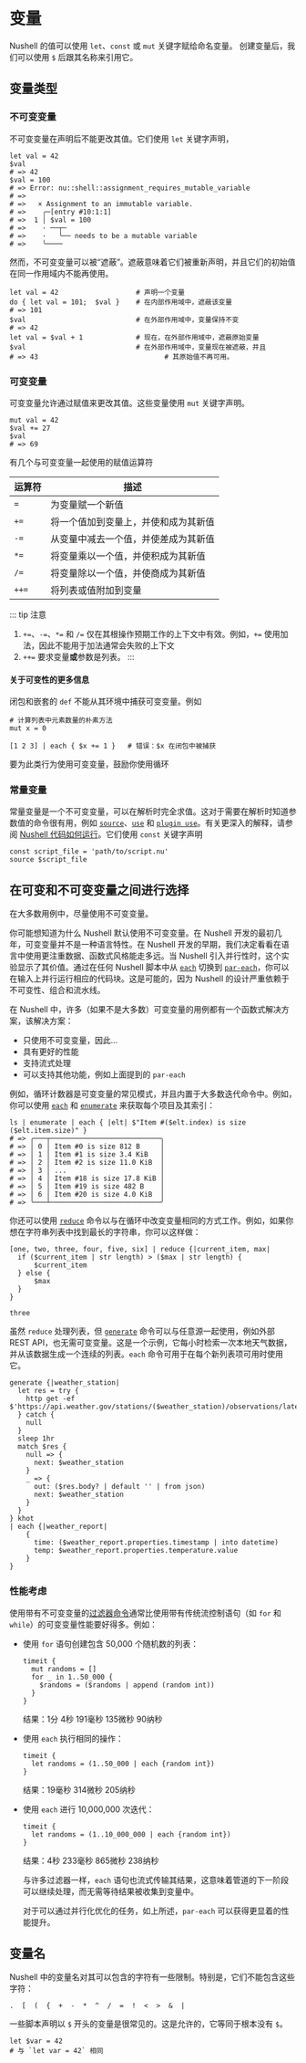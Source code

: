 # 变量

Nushell 的值可以使用 `let`、`const` 或 `mut` 关键字赋给命名变量。
创建变量后，我们可以使用 `$` 后跟其名称来引用它。

## 变量类型

### 不可变变量

不可变变量在声明后不能更改其值。它们使用 `let` 关键字声明，

```nu
let val = 42
$val
# => 42
$val = 100
# => Error: nu::shell::assignment_requires_mutable_variable
# =>
# =>   × Assignment to an immutable variable.
# =>    ╭─[entry #10:1:1]
# =>  1 │ $val = 100
# =>    · ──┬─
# =>    ·   ╰── needs to be a mutable variable
# =>    ╰────
```

然而，不可变变量可以被“遮蔽”。遮蔽意味着它们被重新声明，并且它们的初始值在同一作用域内不能再使用。

```nu
let val = 42                   # 声明一个变量
do { let val = 101;  $val }    # 在内部作用域中，遮蔽该变量
# => 101
$val                           # 在外部作用域中，变量保持不变
# => 42
let val = $val + 1             # 现在，在外部作用域中，遮蔽原始变量
$val                           # 在外部作用域中，变量现在被遮蔽，并且
# => 43                               # 其原始值不再可用。
```

### 可变变量

可变变量允许通过赋值来更改其值。这些变量使用 `mut` 关键字声明。

```nu
mut val = 42
$val += 27
$val
# => 69
```

有几个与可变变量一起使用的赋值运算符

| 运算符 | 描述                                 |
| ------ | ------------------------------------ |
| `=`    | 为变量赋一个新值                     |
| `+=`   | 将一个值加到变量上，并使和成为其新值 |
| `-=`   | 从变量中减去一个值，并使差成为其新值 |
| `*=`   | 将变量乘以一个值，并使积成为其新值   |
| `/=`   | 将变量除以一个值，并使商成为其新值   |
| `++=`  | 将列表或值附加到变量                 |

::: tip 注意

1. `+=`、`-=`、`*=` 和 `/=` 仅在其根操作预期工作的上下文中有效。例如，`+=` 使用加法，因此不能用于加法通常会失败的上下文
2. `++=` 要求变量**或**参数是列表。
   :::

#### 关于可变性的更多信息

闭包和嵌套的 `def` 不能从其环境中捕获可变变量。例如

```nu
# 计算列表中元素数量的朴素方法
mut x = 0

[1 2 3] | each { $x += 1 }   # 错误：$x 在闭包中被捕获
```

要为此类行为使用可变变量，鼓励你使用循环

### 常量变量

常量变量是一个不可变变量，可以在解析时完全求值。这对于需要在解析时知道参数值的命令很有用，例如 [`source`](/zh-CN/commands/docs/source.md)、[`use`](/zh-CN/commands/docs/use.md) 和 [`plugin use`](/zh-CN/commands/docs/plugin_use.md)。有关更深入的解释，请参阅 [Nushell 代码如何运行](how_nushell_code_gets_run.md)。它们使用 `const` 关键字声明

```nu
const script_file = 'path/to/script.nu'
source $script_file
```

## 在可变和不可变变量之间进行选择

在大多数用例中，尽量使用不可变变量。

你可能想知道为什么 Nushell 默认使用不可变变量。在 Nushell 开发的最初几年，可变变量并不是一种语言特性。在 Nushell 开发的早期，我们决定看看在语言中使用更注重数据、函数式风格能走多远。当 Nushell 引入并行性时，这个实验显示了其价值。通过在任何 Nushell 脚本中从 [`each`](/zh-CN/commands/docs/each.md) 切换到 [`par-each`](/zh-CN/commands/docs/par-each.md)，你可以在输入上并行运行相应的代码块。这是可能的，因为 Nushell 的设计严重依赖于不可变性、组合和流水线。

在 Nushell 中，许多（如果不是大多数）可变变量的用例都有一个函数式解决方案，该解决方案：

- 只使用不可变变量，因此...
- 具有更好的性能
- 支持流式处理
- 可以支持其他功能，例如上面提到的 `par-each`

例如，循环计数器是可变变量的常见模式，并且内置于大多数迭代命令中。例如，你可以使用 [`each`](/zh-CN/commands/docs/each.md) 和 [`enumerate`](/zh-CN/commands/docs/enumerate.md) 来获取每个项目及其索引：

```nu
ls | enumerate | each { |elt| $"Item #($elt.index) is size ($elt.item.size)" }
# => ╭───┬───────────────────────────╮
# => │ 0 │ Item #0 is size 812 B     │
# => │ 1 │ Item #1 is size 3.4 KiB   │
# => │ 2 │ Item #2 is size 11.0 KiB  │
# => │ 3 │ ...                       │
# => │ 4 │ Item #18 is size 17.8 KiB │
# => │ 5 │ Item #19 is size 482 B    │
# => │ 6 │ Item #20 is size 4.0 KiB  │
# => ╰───┴───────────────────────────╯
```

你还可以使用 [`reduce`](/zh-CN/commands/docs/reduce.md) 命令以与在循环中改变变量相同的方式工作。例如，如果你想在字符串列表中找到最长的字符串，你可以这样做：

```nu
[one, two, three, four, five, six] | reduce {|current_item, max|
  if ($current_item | str length) > ($max | str length) {
      $current_item
  } else {
      $max
  }
}

three
```

虽然 `reduce` 处理列表，但 [`generate`](/zh-CN/commands/docs/generate.md) 命令可以与任意源一起使用，例如外部 REST API，也无需可变变量。这是一个示例，它每小时检索一次本地天气数据，并从该数据生成一个连续的列表。`each` 命令可用于在每个新列表项可用时使用它。

```nu
generate {|weather_station|
  let res = try {
    http get -ef $'https://api.weather.gov/stations/($weather_station)/observations/latest'
  } catch {
    null
  }
  sleep 1hr
  match $res {
    null => {
      next: $weather_station
    }
    _ => {
      out: ($res.body? | default '' | from json)
      next: $weather_station
    }
  }
} khot
| each {|weather_report|
    {
      time: ($weather_report.properties.timestamp | into datetime)
      temp: $weather_report.properties.temperature.value
    }
}
```

### 性能考虑

使用带有不可变变量的[过滤器命令](/zh-CN/commands/categories/filters.html)通常比使用带有传统流控制语句（如 `for` 和 `while`）的可变变量性能要好得多。例如：

- 使用 `for` 语句创建包含 50,000 个随机数的列表：

  ```nu
  timeit {
    mut randoms = []
    for _ in 1..50_000 {
      $randoms = ($randoms | append (random int))
    }
  }
  ```

  结果：1分 4秒 191毫秒 135微秒 90纳秒

- 使用 `each` 执行相同的操作：

  ```nu
  timeit {
    let randoms = (1..50_000 | each {random int})
  }
  ```

  结果：19毫秒 314微秒 205纳秒

- 使用 `each` 进行 10,000,000 次迭代：

  ```nu
  timeit {
    let randoms = (1..10_000_000 | each {random int})
  }
  ```

  结果：4秒 233毫秒 865微秒 238纳秒

  与许多过滤器一样，`each` 语句也流式传输其结果，这意味着管道的下一阶段可以继续处理，而无需等待结果被收集到变量中。

  对于可以通过并行化优化的任务，如上所述，`par-each` 可以获得更显着的性能提升。

## 变量名

Nushell 中的变量名对其可以包含的字符有一些限制。特别是，它们不能包含这些字符：

```text
.  [  (  {  +  -  *  ^  /  =  !  <  >  &  |
```

一些脚本声明以 `$` 开头的变量是很常见的。这是允许的，它等同于根本没有 `$`。

```nu
let $var = 42
# 与 `let var = 42` 相同
```
